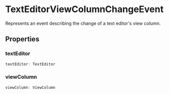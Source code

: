 # TextEditorViewColumnChangeEvent

Represents an event describing the change of a text editor's view column.

## Properties

### textEditor

```typescript
textEditor: TextEditor
```

### viewColumn

```typescript
viewColumn: ViewColumn
```

